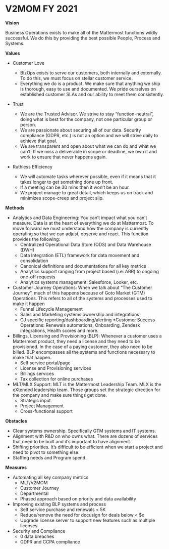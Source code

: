 # V2MOM FY 2021

**Vision**

Business Operations exists to make all of the Mattermost functions wildly successful. We do this by providing the best possible People, Process and Systems.

**Values**

* Customer Love
    * BizOps exists to serve our customers, both internally and externally. To do this, we must focus on stellar customer service. 
    * Everything we do is a product. We make sure that anything we ship is thorough, easy to use and documented. We pride ourselves on established customer SLAs and our ability to meet them consistently.
* Trust
    * We are the Trusted Advisor. We strive to stay “function-neutral”, doing what is best for the company, not one particular group or person.
    * We are passionate about securing all of our data. Security compliance (GDPR, etc.) is not an option and we will strive daily to achieve that goal.
    * We are transparent and open about what we can do and what we can’t. If we miss a deliverable in scope or deadline, we own it and work to ensure that never happens again. 
    
* Ruthless Efficiency
    * We will automate tasks wherever possible, even if it means that it takes longer to get something done up front. 
    * If a meeting can be 30 mins then it won’t be an hour. 
    * We project manage to great detail, which keeps us on track and minimizes scope-creep and project slip.


**Methods**

* Analytics and Data Engineering: You can’t impact what you can’t measure. Data is at the heart of everything we do at Mattermost. To move forward we must understand how the company is currently operating so that we can adjust, observe and react. This function provides the following:
    * Centralized Operational Data Store (ODS) and Data Warehouse (DWH)
    * Data Integration (ETL) framework for data movement and consolidation
    * Canonical definitions and documentations for all key metrics
    * Analytics support ranging from project based (i.e: ARR) to ongoing one-off requests
    * Analytics systems management: Salesforce, Looker, etc.
* Customer Journey Operations: When we talk about “The Customer Journey”, much of this happens because of Goto Market (GTM) Operations. This refers to all of the systems and processes used to make it happen
    * Funnel Lifecycle Management
    * Sales and Marketing systems ownership and integrations
    * CJ specific reporting/dashboarding/alerting
    *Customer Success Operations: Renewals automations, Onboarding, Zendesk integrations, Health scores and more.
* Billings, Licensing and Provisioning (BLP): Whenever a customer uses a Mattermost product, they need a license and they need to be provisioned. In the case of a paying customer, they also need to be billed. BLP encompasses all the systems and functions necessary to make that happen.
    * Self service portal/page
    * License and Provisioning services
    * Billings services
    * Tax collection for online purchases
* MLT/MLX Support: MLT is the Mattermost Leadership Team. MLX is the eXtended leadership team. Those groups set the strategic direction for the company and make sure things get done.
    * Strategic input
    * Project Management
    * Cross-functional support

**Obstacles**

* Clear systems ownership. Specifically GTM systems and IT systems.
* Alignment with R&D on who owns what. There are dozens of services that need to be built and it’s important to have alignment. 
* Shifting priorities. It’s difficult to be efficient when we start a project and need to pivot to something else.
* Staffing needs and Program spend.

**Measures**

* Automating all key company metrics
    * MLT/V2MOM
    * Customer Journey
    * Departmental
    * Phased approach based on priority and data availability
* Improving existing BLP systems and process
    * Self service purchase and renewals < 5K
    * Reduce/remove the need for docusign for deals below < $x
    * Upgrade license server to support new features such as multiple licenses
* Security and Compliance
    * 0 data breaches
    * GDPR and CCPA compliance
